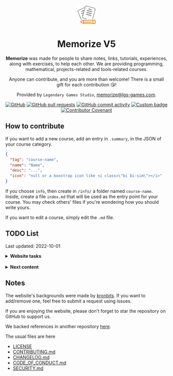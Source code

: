 <div align="center">
<br>

![icon](.github/icon64.png)

<h1>Memorize V5</h1>

**Memorize** was made for people to share notes, links, tutorials, experiences, along with exercises, to help each other. We are providing programming, mathematical, projects-related and tools-related courses.

Anyone can contribute, and you are more than welcome! There is a small gift for each contribution 😘!

Provided by `Legendary Games Studio`, [memorize@lgs-games.com](mailto:memorize@lgs-games.com).
</div>

<div align="center">

[![GitHub](https://img.shields.io/github/license/lgs-games/memorize)](LICENSE)
[![GitHub pull requests](https://img.shields.io/github/issues-pr-closed/lgs-games/memorize?color=%23a0)](https://github.com/lgs-games/memorize/pulls)
[![GitHub commit activity](https://img.shields.io/github/commit-activity/m/lgs-games/memorize)](https://github.com/lgs-games/memorize)
[![Custom badge](https://img.shields.io/endpoint?label=views&logoColor=success&url=https%3A%2F%2Fmemorize.be%2Fcounter)](https://github.com/lgs-games/memorize)
[![Contributor Covenant](https://img.shields.io/badge/Contributor%20Covenant-2.1-4baaaa.svg)](.github/CODE_OF_CONDUCT.md)
</div>

## How to contribute

If you want to add a new course, add an entry in `.summary`, in the JSON of your course category.

```json
{
  "tag": "course-name",
  "name": "Name",
  "desc": "...",
  "icon": "null or a boostrap icon like <i class=\"bi bi-sim\"></i>"
}
```

If you choose `info`, then create in `/info/` a folder named `course-name`. Inside, create a file `index.md` that will be used as the entry point for your course. You may check others' files if you're wondering how you should write yours.

If you want to edit a course, simply edit the `.md` file.

## TODO List 

Last updated: 2022-10-01

<details>
<summary> <b>Website tasks</b></summary>

* **Guidelines**
* [ ] empty alt in the Markdown should be checked/removed
* [ ] add a width/height to images?
* **Features**
* [ ] advanced search? (inside a course/category)
* [ ] adding file history
* [ ] adding submit issue
* [ ] breadcrumb?
* [ ] improve edit page
* [ ] local save (edit)?
* **Content**
* [ ] Index Google/Bing
* [ ] add a pull request template
* [ ] Explode the ToolBox? Check .todo in .summary
</details>

<br>

<details>
<summary> <b>Next content</b></summary>

* [ ] Complete Linux (knowledge) course
* [ ] Complete Linux (commands) course
* [ ] Complete Networking course
* [ ] Complete Cybersecurity (knowledge) course
* [ ] Complete Relational modeling course
* [ ] Complete Java course
* [ ] Complete Bootstrap course
* [ ] Complete C course
* [ ] Complete CUnit course
* [ ] Complete NCurses course
* [ ] Complete C++ course
* [ ] Complete Qt course
* [ ] Complete Python course
* [ ] Update Unity courses (mobile, VR, ...)
* [ ] IntelliJ Plugin Development
</details>

## Notes

The website's backgrounds were made by [kronbits](https://kronbits.itch.io/backgrounds). If you want to add/remove one, feel free to submit a request using issues.

If you are enjoying the website, please don't forget to star the repository on GitHub to support us.

We backed references in another repository [here](https://github.com/memorize-code/memorize-references).

The usual files are here

* [LICENSE](LICENSE)
* [CONTRIBUTING.md](CONTRIBUTING.md)
* [CHANGELOG.md](.github/CHANGELOG.md)
* [CODE_OF_CONDUCT.md](.github/CODE_OF_CONDUCT.md)
* [SECURITY.md](.github/SECURITY.md)